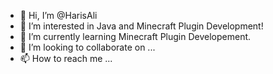 - 👋 Hi, I’m @HarisAli
- 👀 I’m interested in Java and Minecraft Plugin Development!
- 🌱 I’m currently learning Minecraft Plugin Developement.
- 💞️ I’m looking to collaborate on ...
- 📫 How to reach me ...

<!---
HarisAli3/HarisAli3 is a ✨ special ✨ repository because its `README.md` (this file) appears on your GitHub profile.
You can click the Preview link to take a look at your changes.
--->
